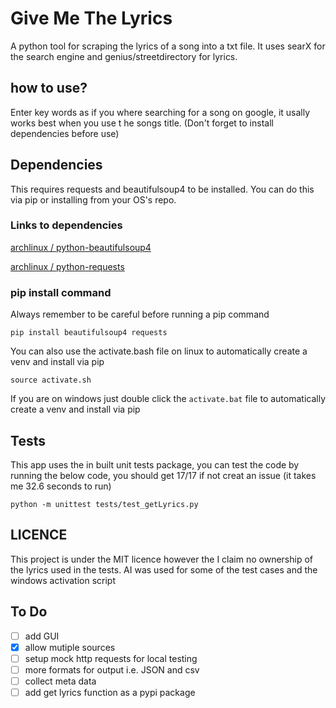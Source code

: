 # Give Me The Lyrics

A python tool for scraping the lyrics of a song into a txt file. It uses searX for the search engine and genius/streetdirectory for lyrics.

## how to use?

Enter key words as if you where searching for a song on google, it usally works best when you use t he songs title. (Don't forget to install dependencies before use)

## Dependencies

This requires requests and beautifulsoup4 to be installed. You can do this via pip or installing from your OS's repo.

### Links to dependencies

[archlinux / python-beautifulsoup4](https://archlinux.org/packages/extra/any/python-beautifulsoup4/)

[archlinux / python-requests](https://archlinux.org/packages/extra/any/python-requests/)

### pip install command

Always remember to be careful before running a pip command

```pip install beautifulsoup4 requests```

You can also use the activate.bash file on linux to automatically create a venv and install via pip

```source activate.sh```

If you are on windows just double click the ```activate.bat``` file to automatically create a venv and install via pip

## Tests

This app uses the in built unit tests package, you can test the code by running the below code, you should get 17/17 if not creat an issue (it takes me 32.6 seconds to run)

```python -m unittest tests/test_getLyrics.py```

## LICENCE

This project is under the MIT licence however the I claim no ownership of the lyrics used in the tests. AI was used for some of the test cases and the windows activation script

## To Do

- [ ] add GUI
- [x] allow mutiple sources
- [ ] setup mock http requests for local testing
- [ ] more formats for output i.e. JSON and csv
- [ ] collect meta data
- [ ] add get lyrics function as a pypi package
